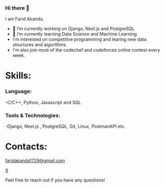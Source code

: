 ### Hi there 👋
I am Farid Akanda.


- 🔭 I’m currently working on Django, Next.js and PostgreSQL
- 🌱 I’m currently learning Data Science and Machine Learning
- I'm interested on competitive programming and learing new data structures and algorithms.
- I'm also join most of the codechef and codeforces online contest every week.

# Skills:
### Language: 
-C/C++, Python, Javascript and SQL
### Tools & Technologies:
-Django, Next.js , PostgreSQL, Git, Linux, PostmanAPI etc.

# Contacts: 
[faridakanda1729@gmail.com](faridakanda1729@gmail.com)


[X](https://twitter.com/Farid_Akanda1)

Feel free to reach out if you have any questions!



